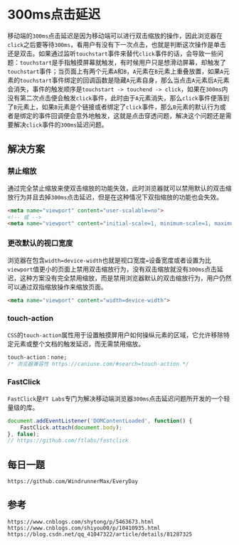 # 300ms点击延迟
移动端的`300ms`点击延迟是因为移动端可以进行双击缩放的操作，因此浏览器在`click`之后要等待`300ms`，看用户有没有下一次点击，也就是判断这次操作是单击还是双击。如果通过监听`touchstart`事件来替代`click`事件的话，会导致一些问题：`touchstart`是手指触摸屏幕就触发，有时候用户只是想滑动屏幕，却触发了`touchstart`事件；当页面上有两个元素`A`和`B`，`A`元素在`B`元素上重叠放置，如果`A`元素的`touchstart`事件绑定的回调函数是隐藏`A`元素自身，那么当点击`A`元素后`A`元素会消失，事件的触发顺序是`touchstart -> touchend -> click`，如果在`300ms`内没有第二次点击便会触发`click`事件，此时由于`A`元素消失，那么`click`事件便落到了`B`元素上，如果`B`元素是个链接或者绑定了`click`事件，那么`B`元素的默认行为或者是绑定的事件回调便会意外地触发，这就是点击穿透问题，解决这个问题还是需要解决`click`事件的`300ms`延迟问题。

## 解决方案

### 禁止缩放
通过完全禁止缩放来使双击缩放的功能失效，此时浏览器就可以禁用默认的双击缩放行为并且去掉`300ms`点击延迟，但是在这种情况下双指缩放的功能也会失效。

```html
<meta name="viewport" content="user-scalable=no">
<!-- 或 -->
<meta name="viewport" content="initial-scale=1, minimum-scale=1, maximum-scale=1">
```

### 更改默认的视口宽度
浏览器在包含`width=device-width`也就是视口宽度`=`设备宽度或者设置为比`viewport`值更小的页面上禁用双击缩放行为，没有双击缩放就没有`300ms`点击延迟，这种方案没有完全禁用缩放，而是禁用浏览器默认的双击缩放行为，用户仍然可以通过双指缩放操作来缩放页面。

```html
<meta name="viewport" content="width=device-width">
```

### touch-action
`CSS`的`touch-action`属性用于设置触摸屏用户如何操纵元素的区域，它允许移除特定元素或整个文档的触发延迟，而无需禁用缩放。

```css
touch-action：none;
/* 浏览器兼容性 https://caniuse.com/#search=touch-action */
```

### FastClick 
`FastClick`是`FT Labs`专门为解决移动端浏览器`300ms`点击延迟问题所开发的一个轻量级的库。

```javascript
document.addEventListener('DOMContentLoaded', function() {
    FastClick.attach(document.body);
}, false);
// https://github.com/ftlabs/fastclick
```



## 每日一题

```
https://github.com/WindrunnerMax/EveryDay
```

## 参考

```
https://www.cnblogs.com/shytong/p/5463673.html
https://www.cnblogs.com/shiyou00/p/10410935.html
https://blog.csdn.net/qq_41047322/article/details/81287325
```
